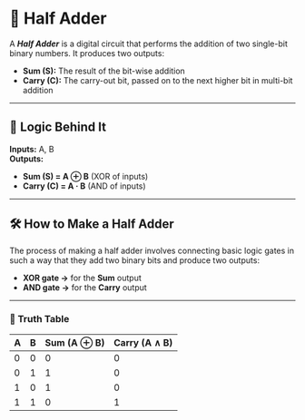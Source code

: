 # 🧠 Half Adder

A _**Half Adder**_ is a digital circuit that performs the addition of two single-bit binary numbers. It produces two outputs:

- **Sum (S):** The result of the bit-wise addition  
- **Carry (C):** The carry-out bit, passed on to the next higher bit in multi-bit addition

---

## 🔧 Logic Behind It

**Inputs:** A, B  
**Outputs:**
- **Sum (S) = A ⊕ B** (XOR of inputs)  
- **Carry (C) = A · B** (AND of inputs)

---

## 🛠️ How to Make a Half Adder

The process of making a half adder involves connecting basic logic gates in such a way that they add two binary bits and produce two outputs:

- **XOR gate →** for the **Sum** output  
- **AND gate →** for the **Carry** output

---

### 🧪 Truth Table

| A | B | Sum (A ⊕ B) | Carry (A ∧ B) |
|---|---|-------------|---------------|
| 0 | 0 | 0           | 0             |
| 0 | 1 | 1           | 0             |
| 1 | 0 | 1           | 0             |
| 1 | 1 | 0           | 1             |
